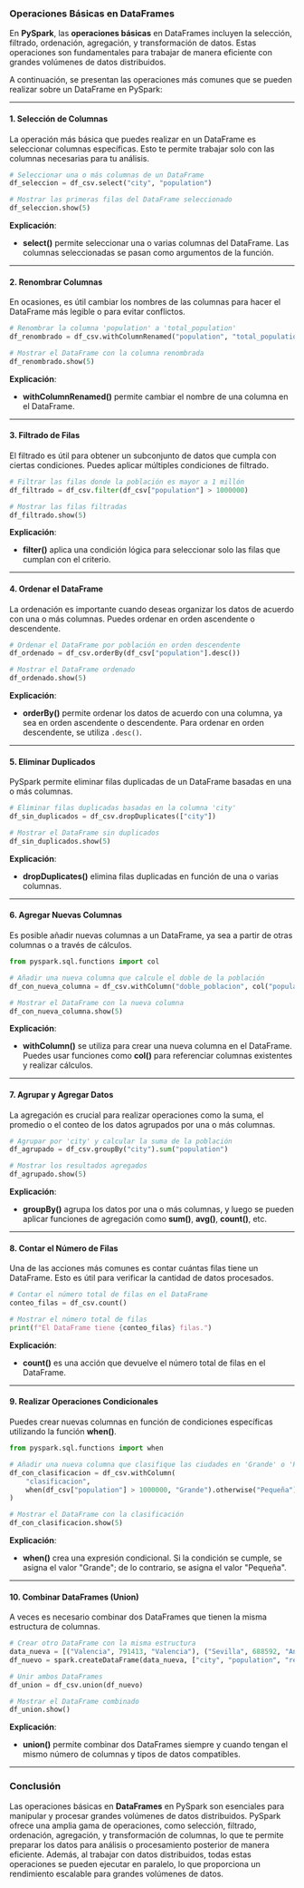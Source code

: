 ### Operaciones Básicas en DataFrames

En **PySpark**, las **operaciones básicas** en DataFrames incluyen la selección, filtrado, ordenación, agregación, y transformación de datos. Estas operaciones son fundamentales para trabajar de manera eficiente con grandes volúmenes de datos distribuidos.

A continuación, se presentan las operaciones más comunes que se pueden realizar sobre un DataFrame en PySpark:

---

#### 1. **Selección de Columnas**

La operación más básica que puedes realizar en un DataFrame es seleccionar columnas específicas. Esto te permite trabajar solo con las columnas necesarias para tu análisis.

```python
# Seleccionar una o más columnas de un DataFrame
df_seleccion = df_csv.select("city", "population")

# Mostrar las primeras filas del DataFrame seleccionado
df_seleccion.show(5)
```

**Explicación**:
- **select()** permite seleccionar una o varias columnas del DataFrame. Las columnas seleccionadas se pasan como argumentos de la función.

---

#### 2. **Renombrar Columnas**

En ocasiones, es útil cambiar los nombres de las columnas para hacer el DataFrame más legible o para evitar conflictos.

```python
# Renombrar la columna 'population' a 'total_population'
df_renombrado = df_csv.withColumnRenamed("population", "total_population")

# Mostrar el DataFrame con la columna renombrada
df_renombrado.show(5)
```

**Explicación**:
- **withColumnRenamed()** permite cambiar el nombre de una columna en el DataFrame.

---

#### 3. **Filtrado de Filas**

El filtrado es útil para obtener un subconjunto de datos que cumpla con ciertas condiciones. Puedes aplicar múltiples condiciones de filtrado.

```python
# Filtrar las filas donde la población es mayor a 1 millón
df_filtrado = df_csv.filter(df_csv["population"] > 1000000)

# Mostrar las filas filtradas
df_filtrado.show(5)
```

**Explicación**:
- **filter()** aplica una condición lógica para seleccionar solo las filas que cumplan con el criterio.

---

#### 4. **Ordenar el DataFrame**

La ordenación es importante cuando deseas organizar los datos de acuerdo con una o más columnas. Puedes ordenar en orden ascendente o descendente.

```python
# Ordenar el DataFrame por población en orden descendente
df_ordenado = df_csv.orderBy(df_csv["population"].desc())

# Mostrar el DataFrame ordenado
df_ordenado.show(5)
```

**Explicación**:
- **orderBy()** permite ordenar los datos de acuerdo con una columna, ya sea en orden ascendente o descendente. Para ordenar en orden descendente, se utiliza `.desc()`.

---

#### 5. **Eliminar Duplicados**

PySpark permite eliminar filas duplicadas de un DataFrame basadas en una o más columnas.

```python
# Eliminar filas duplicadas basadas en la columna 'city'
df_sin_duplicados = df_csv.dropDuplicates(["city"])

# Mostrar el DataFrame sin duplicados
df_sin_duplicados.show(5)
```

**Explicación**:
- **dropDuplicates()** elimina filas duplicadas en función de una o varias columnas.

---

#### 6. **Agregar Nuevas Columnas**

Es posible añadir nuevas columnas a un DataFrame, ya sea a partir de otras columnas o a través de cálculos.

```python
from pyspark.sql.functions import col

# Añadir una nueva columna que calcule el doble de la población
df_con_nueva_columna = df_csv.withColumn("doble_poblacion", col("population") * 2)

# Mostrar el DataFrame con la nueva columna
df_con_nueva_columna.show(5)
```

**Explicación**:
- **withColumn()** se utiliza para crear una nueva columna en el DataFrame. Puedes usar funciones como **col()** para referenciar columnas existentes y realizar cálculos.

---

#### 7. **Agrupar y Agregar Datos**

La agregación es crucial para realizar operaciones como la suma, el promedio o el conteo de los datos agrupados por una o más columnas.

```python
# Agrupar por 'city' y calcular la suma de la población
df_agrupado = df_csv.groupBy("city").sum("population")

# Mostrar los resultados agregados
df_agrupado.show(5)
```

**Explicación**:
- **groupBy()** agrupa los datos por una o más columnas, y luego se pueden aplicar funciones de agregación como **sum()**, **avg()**, **count()**, etc.

---

#### 8. **Contar el Número de Filas**

Una de las acciones más comunes es contar cuántas filas tiene un DataFrame. Esto es útil para verificar la cantidad de datos procesados.

```python
# Contar el número total de filas en el DataFrame
conteo_filas = df_csv.count()

# Mostrar el número total de filas
print(f"El DataFrame tiene {conteo_filas} filas.")
```

**Explicación**:
- **count()** es una acción que devuelve el número total de filas en el DataFrame.

---

#### 9. **Realizar Operaciones Condicionales**

Puedes crear nuevas columnas en función de condiciones específicas utilizando la función **when()**.

```python
from pyspark.sql.functions import when

# Añadir una nueva columna que clasifique las ciudades en 'Grande' o 'Pequeña'
df_con_clasificacion = df_csv.withColumn(
    "clasificacion",
    when(df_csv["population"] > 1000000, "Grande").otherwise("Pequeña")
)

# Mostrar el DataFrame con la clasificación
df_con_clasificacion.show(5)
```

**Explicación**:
- **when()** crea una expresión condicional. Si la condición se cumple, se asigna el valor "Grande"; de lo contrario, se asigna el valor "Pequeña".

---

#### 10. **Combinar DataFrames (Union)**

A veces es necesario combinar dos DataFrames que tienen la misma estructura de columnas.

```python
# Crear otro DataFrame con la misma estructura
data_nueva = [("Valencia", 791413, "Valencia"), ("Sevilla", 688592, "Andalucía")]
df_nuevo = spark.createDataFrame(data_nueva, ["city", "population", "region"])

# Unir ambos DataFrames
df_union = df_csv.union(df_nuevo)

# Mostrar el DataFrame combinado
df_union.show()
```

**Explicación**:
- **union()** permite combinar dos DataFrames siempre y cuando tengan el mismo número de columnas y tipos de datos compatibles.

---

### Conclusión

Las operaciones básicas en **DataFrames** en PySpark son esenciales para manipular y procesar grandes volúmenes de datos distribuidos. PySpark ofrece una amplia gama de operaciones, como selección, filtrado, ordenación, agregación, y transformación de columnas, lo que te permite preparar los datos para análisis o procesamiento posterior de manera eficiente. Además, al trabajar con datos distribuidos, todas estas operaciones se pueden ejecutar en paralelo, lo que proporciona un rendimiento escalable para grandes volúmenes de datos.